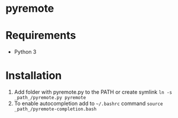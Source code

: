 # pyremote

# Requirements
* Python 3

# Installation
1. Add folder with pyremote.py to the PATH or create symlink ```ln -s _path_/pyremote.py pyremote```
2. To enable autocompletion add to ```~/.bashrc``` command ```source _path_/pyremote-completion.bash```